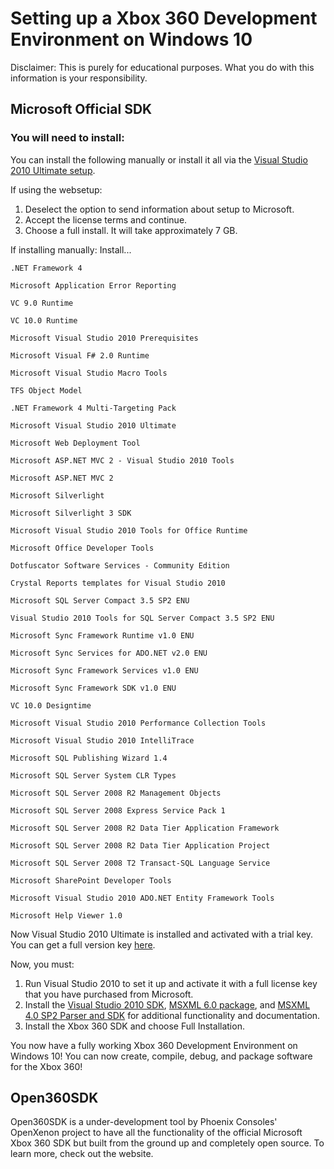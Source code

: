 # Setting up a Xbox 360 Development Environment on Windows 10

Disclaimer: This is purely for educational purposes. What you do with this information is your responsibility.

## Microsoft Official SDK

### You will need to install:

You can install the following manually or install it all via the [Visual Studio 2010 Ultimate setup](https://visualstudio.microsoft.com/vs/older-downloads/).

If using the websetup: 

1. Deselect the option to send information about setup to Microsoft.
2. Accept the license terms and continue.
3. Choose a full install. It will take approximately 7 GB.

If installing manually: Install...

````
.NET Framework 4

Microsoft Application Error Reporting

VC 9.0 Runtime

VC 10.0 Runtime

Microsoft Visual Studio 2010 Prerequisites

Microsoft Visual F# 2.0 Runtime

Microsoft Visual Studio Macro Tools

TFS Object Model

.NET Framework 4 Multi-Targeting Pack

Microsoft Visual Studio 2010 Ultimate

Microsoft Web Deployment Tool

Microsoft ASP.NET MVC 2 - Visual Studio 2010 Tools

Microsoft ASP.NET MVC 2

Microsoft Silverlight

Microsoft Silverlight 3 SDK

Microsoft Visual Studio 2010 Tools for Office Runtime

Microsoft Office Developer Tools

Dotfuscator Software Services - Community Edition

Crystal Reports templates for Visual Studio 2010

Microsoft SQL Server Compact 3.5 SP2 ENU

Visual Studio 2010 Tools for SQL Server Compact 3.5 SP2 ENU

Microsoft Sync Framework Runtime v1.0 ENU

Microsoft Sync Services for ADO.NET v2.0 ENU

Microsoft Sync Framework Services v1.0 ENU

Microsoft Sync Framework SDK v1.0 ENU

VC 10.0 Designtime

Microsoft Visual Studio 2010 Performance Collection Tools

Microsoft Visual Studio 2010 IntelliTrace

Microsoft SQL Publishing Wizard 1.4

Microsoft SQL Server System CLR Types

Microsoft SQL Server 2008 R2 Management Objects

Microsoft SQL Server 2008 Express Service Pack 1

Microsoft SQL Server 2008 R2 Data Tier Application Framework

Microsoft SQL Server 2008 R2 Data Tier Application Project

Microsoft SQL Server 2008 T2 Transact-SQL Language Service

Microsoft SharePoint Developer Tools

Microsoft Visual Studio 2010 ADO.NET Entity Framework Tools

Microsoft Help Viewer 1.0
````

Now Visual Studio 2010 Ultimate is installed and activated with a trial key. You can get a full version key [here](https://www.google.com/search?q=visual+studio+2010+key). 

Now, you must:

1. Run Visual Studio 2010 to set it up and activate it with a full license key that you have purchased from Microsoft.
2. Install the [Visual Studio 2010 SDK](https://www.microsoft.com/en-us/download/details.aspx?id=21835), [MSXML 6.0 package](https://www.microsoft.com/en-us/download/details.aspx?id=3988), and [MSXML 4.0 SP2 Parser and SDK](https://www.microsoft.com/en-us/download/details.aspx?id=19662) for additional functionality and documentation.
3. Install the Xbox 360 SDK and choose Full Installation.

You now have a fully working Xbox 360 Development Environment on Windows 10! You can now create, compile, debug, and package software for the Xbox 360!

## Open360SDK

Open360SDK is a under-development tool by Phoenix Consoles' OpenXenon project to have all the functionality of the official Microsoft Xbox 360 SDK but built from the ground up and completely open source. To learn more, check out the website.